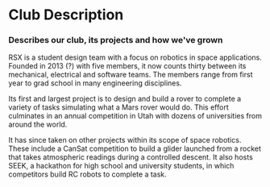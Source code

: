 # Club Description
### Describes our club, its projects and how we've grown

RSX is a student design team with a focus on robotics in space applications. Founded in 2013 (?) with five members, it now counts thirty between its mechanical, electrical and software teams. The members range from first year to grad school in many engineering disciplines.

Its first and largest project is to design and build a rover to complete a variety of tasks simulating what a Mars rover would do. This effort culminates in an annual competition in Utah with dozens of universities from around the world.

It has since taken on other projects within its scope of space robotics. These include a CanSat competition to build a glider launched from a rocket that takes atmospheric readings during a controlled descent. It also hosts SEEK, a hackathon for high school and university students, in which competitors build RC robots to complete a task.